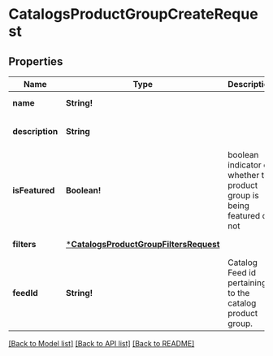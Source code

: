 # CatalogsProductGroupCreateRequest

## Properties
Name | Type | Description | Notes
------------ | ------------- | ------------- | -------------
**name** | **String!** |  | [default to null]
**description** | **String** |  | [optional] [default to null]
**isFeatured** | **Boolean!** | boolean indicator of whether the product group is being featured or not | [optional] [default to false]
**filters** | [***CatalogsProductGroupFiltersRequest**](CatalogsProductGroupFiltersRequest.md) |  | [default to null]
**feedId** | **String!** | Catalog Feed id pertaining to the catalog product group. | [default to null]

[[Back to Model list]](../README.md#documentation-for-models) [[Back to API list]](../README.md#documentation-for-api-endpoints) [[Back to README]](../README.md)


